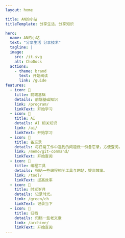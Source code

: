 ```yaml
---
layout: home

title: AN的小站
titleTemplate: 分享生活、分享知识

hero:
  name: AN的小站
  text: "分享生活 分享技术"
  tagline: |
  image:
    src: /it.svg
    alt: ChoDocs
  actions:
    - theme: brand
      text: 开始阅读
      link: /guide
features:
  - icon: 📓
    title: 前端基础
    details: 前端基础知识
    link: /program/
    linkText: 开始学习
  - icon: 📓
    title: AI
    details: AI 相关知识
    link: /ai/
    linkText: 开始学习
  - icon: 🚚
    title: 备忘录
    details: 将日常工作中遇到的问题做一份备忘录，方便查阅。
    link: /memo/git-command/
    linkText: 开始查阅
  - icon: 🔧
    title: 编程工具
    details: 归纳一些编程相关工具与网站，提高效率。
    link: /tool/
    linkText: 提高效率
  - icon: 🌱
    title: 时光岁月
    details: 记录时光。
    link: /green/ch
    linkText: 记录当下
  - icon: 📃
    title: 归档
    details: 归档一些老文章
    link: /archive/
    linkText: 开始查阅
---
```


<script setup>
import {
  VPTeamPage,
  VPTeamPageTitle,
  VPTeamMembers
} from 'vitepress/theme';
import { icons } from './socialIcons';

const members = [
  {
    avatar: 'https://www.github.com/An0510.png',
    name: 'An nan',
    title: '大道至简 知易行难',
    desc: 'Developer',
    links: [
      { icon: 'github', link: 'https://github.com/An0510' }
    ]
  },
]
</script>

<DataPanel/>

<VPTeamPage>
  <VPTeamPageTitle>
    <template #title>
      个人介绍
    </template>
  </VPTeamPageTitle>
  <div style="display: flex; justify-content: center;">
    <VPTeamMembers :members="members" />
  </div>
</VPTeamPage>

<HomeContributors/>